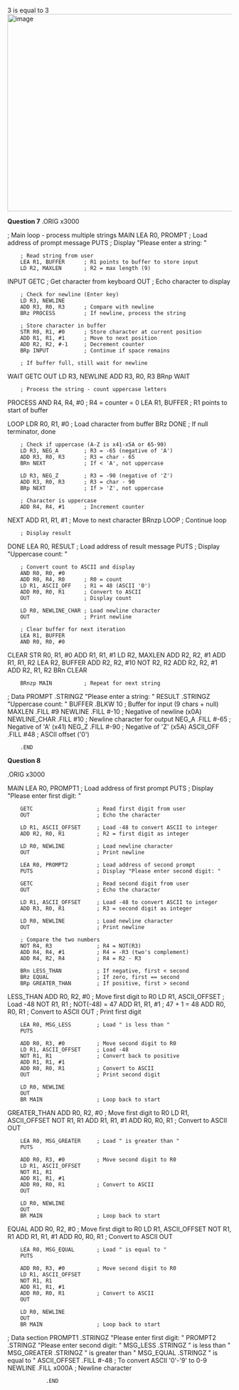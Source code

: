 
3 is equal to 3<img width="732" height="443" alt="image" src="https://github.com/user-attachments/assets/b35146f1-c40a-42fa-8db7-87c540cbed54" />



**Question 7**
.ORIG x3000
        
; Main loop - process multiple strings
MAIN    LEA R0, PROMPT      ; Load address of prompt message
        PUTS                ; Display "Please enter a string: "
        
        ; Read string from user
        LEA R1, BUFFER      ; R1 points to buffer to store input
        LD R2, MAXLEN       ; R2 = max length (9)
        
INPUT   GETC                ; Get character from keyboard
        OUT                 ; Echo character to display
        
        ; Check for newline (Enter key)
        LD R3, NEWLINE
        ADD R3, R0, R3      ; Compare with newline
        BRz PROCESS         ; If newline, process the string
        
        ; Store character in buffer
        STR R0, R1, #0      ; Store character at current position
        ADD R1, R1, #1      ; Move to next position
        ADD R2, R2, #-1     ; Decrement counter
        BRp INPUT           ; Continue if space remains
        
        ; If buffer full, still wait for newline
WAIT    GETC
        OUT
        LD R3, NEWLINE
        ADD R3, R0, R3
        BRnp WAIT
        
        ; Process the string - count uppercase letters
PROCESS AND R4, R4, #0      ; R4 = counter = 0
        LEA R1, BUFFER      ; R1 points to start of buffer
        
LOOP    LDR R0, R1, #0      ; Load character from buffer
        BRz DONE            ; If null terminator, done
        
        ; Check if uppercase (A-Z is x41-x5A or 65-90)
        LD R3, NEG_A        ; R3 = -65 (negative of 'A')
        ADD R3, R0, R3      ; R3 = char - 65
        BRn NEXT            ; If < 'A', not uppercase
        
        LD R3, NEG_Z        ; R3 = -90 (negative of 'Z')
        ADD R3, R0, R3      ; R3 = char - 90
        BRp NEXT            ; If > 'Z', not uppercase
        
        ; Character is uppercase
        ADD R4, R4, #1      ; Increment counter
        
NEXT    ADD R1, R1, #1      ; Move to next character
        BRnzp LOOP          ; Continue loop
        
        ; Display result
DONE    LEA R0, RESULT      ; Load address of result message
        PUTS                ; Display "Uppercase count: "
        
        ; Convert count to ASCII and display
        AND R0, R0, #0
        ADD R0, R4, R0      ; R0 = count
        LD R1, ASCII_OFF    ; R1 = 48 (ASCII '0')
        ADD R0, R0, R1      ; Convert to ASCII
        OUT                 ; Display count
        
        LD R0, NEWLINE_CHAR ; Load newline character
        OUT                 ; Print newline
        
        ; Clear buffer for next iteration
        LEA R1, BUFFER
        AND R0, R0, #0
CLEAR   STR R0, R1, #0
        ADD R1, R1, #1
        LD R2, MAXLEN
        ADD R2, R2, #1
        ADD R1, R1, R2
        LEA R2, BUFFER
        ADD R2, R2, #10
        NOT R2, R2
        ADD R2, R2, #1
        ADD R2, R1, R2
        BRn CLEAR
        
        BRnzp MAIN          ; Repeat for next string
        
; Data
PROMPT      .STRINGZ "Please enter a string: "
RESULT      .STRINGZ "Uppercase count: "
BUFFER      .BLKW 10        ; Buffer for input (9 chars + null)
MAXLEN      .FILL #9
NEWLINE     .FILL #-10      ; Negative of newline (x0A)
NEWLINE_CHAR .FILL #10      ; Newline character for output
NEG_A       .FILL #-65      ; Negative of 'A' (x41)
NEG_Z       .FILL #-90      ; Negative of 'Z' (x5A)
ASCII_OFF   .FILL #48       ; ASCII offset ('0')

        .END


**Question 8**

.ORIG x3000

MAIN    LEA R0, PROMPT1         ; Load address of first prompt
        PUTS                    ; Display "Please enter first digit: "
        
        GETC                    ; Read first digit from user
        OUT                     ; Echo the character
        
        LD R1, ASCII_OFFSET     ; Load -48 to convert ASCII to integer
        ADD R2, R0, R1          ; R2 = first digit as integer
        
        LD R0, NEWLINE          ; Load newline character
        OUT                     ; Print newline
        
        LEA R0, PROMPT2         ; Load address of second prompt
        PUTS                    ; Display "Please enter second digit: "
        
        GETC                    ; Read second digit from user
        OUT                     ; Echo the character
        
        LD R1, ASCII_OFFSET     ; Load -48 to convert ASCII to integer
        ADD R3, R0, R1          ; R3 = second digit as integer
        
        LD R0, NEWLINE          ; Load newline character
        OUT                     ; Print newline
        
        ; Compare the two numbers
        NOT R4, R3              ; R4 = NOT(R3)
        ADD R4, R4, #1          ; R4 = -R3 (two's complement)
        ADD R4, R2, R4          ; R4 = R2 - R3
        
        BRn LESS_THAN           ; If negative, first < second
        BRz EQUAL               ; If zero, first == second
        BRp GREATER_THAN        ; If positive, first > second

LESS_THAN
        ADD R0, R2, #0          ; Move first digit to R0
        LD R1, ASCII_OFFSET     ; Load -48
        NOT R1, R1              ; NOT(-48) = 47
        ADD R1, R1, #1          ; 47 + 1 = 48
        ADD R0, R0, R1          ; Convert to ASCII
        OUT                     ; Print first digit
        
        LEA R0, MSG_LESS        ; Load " is less than "
        PUTS
        
        ADD R0, R3, #0          ; Move second digit to R0
        LD R1, ASCII_OFFSET     ; Load -48
        NOT R1, R1              ; Convert back to positive
        ADD R1, R1, #1
        ADD R0, R0, R1          ; Convert to ASCII
        OUT                     ; Print second digit
        
        LD R0, NEWLINE
        OUT
        BR MAIN                 ; Loop back to start

GREATER_THAN
        ADD R0, R2, #0          ; Move first digit to R0
        LD R1, ASCII_OFFSET
        NOT R1, R1
        ADD R1, R1, #1
        ADD R0, R0, R1          ; Convert to ASCII
        OUT
        
        LEA R0, MSG_GREATER     ; Load " is greater than "
        PUTS
        
        ADD R0, R3, #0          ; Move second digit to R0
        LD R1, ASCII_OFFSET
        NOT R1, R1
        ADD R1, R1, #1
        ADD R0, R0, R1          ; Convert to ASCII
        OUT
        
        LD R0, NEWLINE
        OUT
        BR MAIN                 ; Loop back to start

EQUAL   ADD R0, R2, #0          ; Move first digit to R0
        LD R1, ASCII_OFFSET
        NOT R1, R1
        ADD R1, R1, #1
        ADD R0, R0, R1          ; Convert to ASCII
        OUT
        
        LEA R0, MSG_EQUAL       ; Load " is equal to "
        PUTS
        
        ADD R0, R3, #0          ; Move second digit to R0
        LD R1, ASCII_OFFSET
        NOT R1, R1
        ADD R1, R1, #1
        ADD R0, R0, R1          ; Convert to ASCII
        OUT
        
        LD R0, NEWLINE
        OUT
        BR MAIN                 ; Loop back to start

; Data section
PROMPT1         .STRINGZ "Please enter first digit: "
PROMPT2         .STRINGZ "Please enter second digit: "
MSG_LESS        .STRINGZ " is less than "
MSG_GREATER     .STRINGZ " is greater than "
MSG_EQUAL       .STRINGZ " is equal to "
ASCII_OFFSET    .FILL #-48      ; To convert ASCII '0'-'9' to 0-9
NEWLINE         .FILL x000A     ; Newline character

                .END

